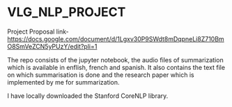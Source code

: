# VLG_NLP_PROJECT
Project Proposal link- https://docs.google.com/document/d/1Lgxv30P9SWdt8mDqpneLi8Z710BmO8SmVeZCN5yPUzY/edit?pli=1

The repo consists of the jupyter notebook, the audio files of summarization which is available in enflish, french and spanish. It also contains the text file on which summarisation is done and the research paper which is implemented by me for summarization.

I have locally downloaded the Stanford CoreNLP library.
